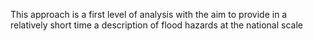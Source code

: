 This approach is a first level of analysis with the aim to provide in a relatively short time a description of flood hazards at the national scale
